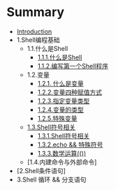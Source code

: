 # Summary

* [Introduction](README.md)
* 1.Shell编程基础
  * 1.1.什么是Shell
    * [1.1.1.什么是Shell](chapter1.1/CHAPTER1.md)
    * [1.1.2.编写第一个Shell程序](chapter1.1/CHAPTER2.md)
  * 1.2.变量
    * [1.2.1. 什么是变量](chapter1.2/CHAPTER1.md)
    * [1.2.2.变量四种赋值方式](chapter1.2/CHAPTER2.md)
    * [1.2.3.指定变量类型](chapter1.2/CHAPTER3.md)
    * [1.2.4.变量的类型](chapter1.2/CHAPTER4.md)
    * [1.2.5.特殊变量](chapter1.2/CHAPTER5.md)
  * [1.3.Shell符号相关](13shellfu-hao-xiang-guan.md)
    * [1.3.1.Shell符号相关](chapter1.3/CHAPTER1.md)
    * [1.3.2.echo  && 特殊符号](chapter1.3/CHAPTER3.md)
    * [1.3.3.数学运算\(\(\)\)](chapter1.3/CHAPTER2.md)
  * [1.4.内建命令与外部命令]
* [2.Shell条件语句]
* 3.Shell 循环 && 分支语句

